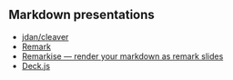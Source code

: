 

## Markdown presentations

* [jdan/cleaver](https://github.com/jdan/cleaver)
* [Remark](https://github.com/gnab/remark)
* [Remarkise — render your markdown as remark slides](https://gnab.github.io/remark/remarkise)
* [Deck.js](http://imakewebthings.com/deck.js/introduction/)
